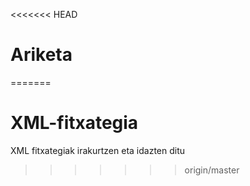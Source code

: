 <<<<<<< HEAD
# Ariketa
=======
# XML-fitxategia
XML fitxategiak irakurtzen eta idazten ditu
>>>>>>> origin/master
